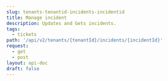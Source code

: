 ```yaml
---
slug: tenants-tenantid-incidents-incidentid
title: Manage incident
description: Updates and Gets incidents.
tags:
  - tickets
path: '/api/v2/tenants/{tenantId}/incidents/{incidentId}'
request:
  - get
  - post
layout: api-doc
draft: false
---
```

